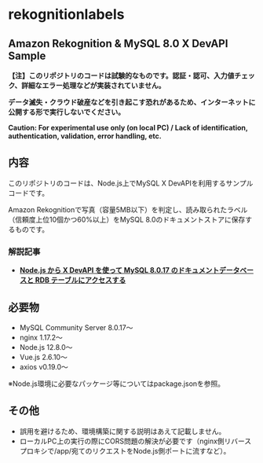 # rekognitionlabels

## Amazon Rekognition & MySQL 8.0 X DevAPI Sample

**【注】このリポジトリのコードは試験的なものです。認証・認可、入力値チェック、詳細なエラー処理などが実装されていません。**

**データ滅失・クラウド破産などを引き起こす恐れがあるため、インターネットに公開する形で実行しないでください。**

**Caution: For experimental use only (on local PC) / Lack of identification, authentication, validation, error handling, etc.**

## 内容

このリポジトリのコードは、Node.js上でMySQL X DevAPIを利用するサンプルコードです。

Amazon Rekognitionで写真（容量5MB以下）を判定し、読み取られたラベル（信頼度上位10個かつ60%以上）をMySQL 8.0のドキュメントストアに保存するものです。

### 解説記事

 - **[Node.js から X DevAPI を使って MySQL 8.0.17 のドキュメントデータベースと RDB テーブルにアクセスする](https://qiita.com/hmatsu47/items/bd1634b93bf9c1fbce1e)**

## 必要物

 - MySQL Community Server 8.0.17～
 - nginx 1.17.2～
 - Node.js 12.8.0～
 - Vue.js 2.6.10～
 - axios v0.19.0～

※Node.js環境に必要なパッケージ等についてはpackage.jsonを参照。

## その他

 - 誤用を避けるため、環境構築に関する説明はあえて記載しません。
 - ローカルPC上の実行の際にCORS問題の解決が必要です（nginx側リバースプロキシで/app/宛てのリクエストをNode.js側ポートに流すなど）。
